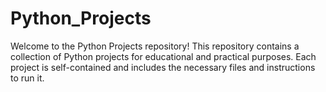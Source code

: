 # Python_Projects

Welcome to the Python Projects repository! This repository contains a collection of Python projects for educational and practical purposes. Each project is self-contained and includes the necessary files and instructions to run it.
